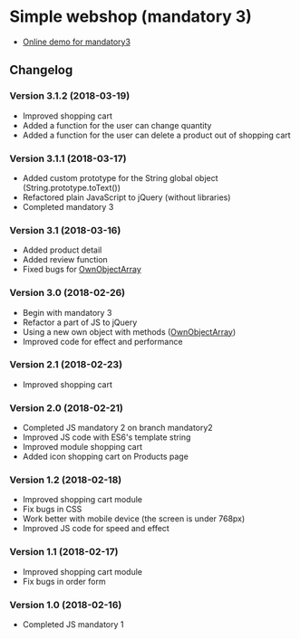 # Simple webshop (mandatory 3)
* [Online demo for mandatory3](https://nguyenkhois.github.io/js-mandatory-web-shop/demo/mandatory3/views/products.html)

## Changelog
### Version 3.1.2 (2018-03-19)
* Improved shopping cart
* Added a function for the user can change quantity
* Added a function for the user can delete a product out of shopping cart
### Version 3.1.1 (2018-03-17)
* Added custom prototype for the String global object (String.prototype.toText())
* Refactored plain JavaScript to jQuery (without libraries)
* Completed mandatory 3
### Version 3.1 (2018-03-16)
* Added product detail
* Added review function
* Fixed bugs for [OwnObjectArray](https://github.com/nguyenkhois/library/tree/master/javascript)
### Version 3.0 (2018-02-26)
* Begin with mandatory 3
* Refactor a part of JS to jQuery
* Using a new own object with methods ([OwnObjectArray](https://github.com/nguyenkhois/library/tree/master/javascript))
* Improved code for effect and performance 
### Version 2.1 (2018-02-23)
* Improved shopping cart
### Version 2.0 (2018-02-21)
* Completed JS mandatory 2 on branch mandatory2
* Improved JS code with ES6's template string
* Improved module shopping cart
* Added icon shopping cart on Products page
### Version 1.2 (2018-02-18)
* Improved shopping cart module
* Fix bugs in CSS
* Work better with mobile device (the screen is under 768px)
* Improved JS code for speed and effect

### Version 1.1 (2018-02-17)
* Improved shopping cart module
* Fix bugs in order form

### Version 1.0 (2018-02-16)
* Completed JS mandatory 1